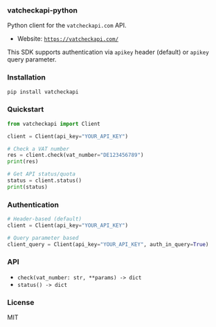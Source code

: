 ### vatcheckapi-python

Python client for the `vatcheckapi.com` API.

- Website: [`https://vatcheckapi.com/`](https://vatcheckapi.com/)
 

This SDK supports authentication via `apikey` header (default) or `apikey` query parameter.

### Installation

```bash
pip install vatcheckapi
```

### Quickstart

```python
from vatcheckapi import Client

client = Client(api_key="YOUR_API_KEY")

# Check a VAT number
res = client.check(vat_number="DE123456789")
print(res)

# Get API status/quota
status = client.status()
print(status)
```

### Authentication

```python
# Header-based (default)
client = Client(api_key="YOUR_API_KEY")

# Query parameter based
client_query = Client(api_key="YOUR_API_KEY", auth_in_query=True)
```

### API

- `check(vat_number: str, **params) -> dict`
- `status() -> dict`

### License

MIT


